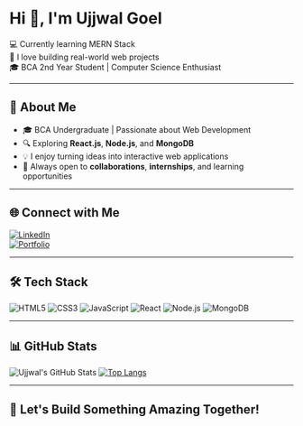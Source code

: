 # Hi 👋, I'm Ujjwal Goel

💻 Currently learning MERN Stack  
🚀 I love building real-world web projects  
🎓 BCA 2nd Year Student | Computer Science Enthusiast

---

## 📌 About Me

- 🎓 BCA Undergraduate | Passionate about Web Development  
- 🔍 Exploring **React.js**, **Node.js**, and **MongoDB**  
- 💡 I enjoy turning ideas into interactive web applications  
- 🤝 Always open to **collaborations**, **internships**, and learning opportunities  

---

## 🌐 Connect with Me

[![LinkedIn](https://img.shields.io/badge/LinkedIn-blue?logo=linkedin&logoColor=white)](https://linkedin.com/in/your-profile)  
[![Portfolio](https://img.shields.io/badge/Portfolio-000?logo=vercel&logoColor=white)](https://your-portfolio-link)

---

## 🛠️ Tech Stack

![HTML5](https://img.shields.io/badge/HTML5-E34F26?style=for-the-badge&logo=html5&logoColor=white)
![CSS3](https://img.shields.io/badge/CSS3-1572B6?style=for-the-badge&logo=css3&logoColor=white)
![JavaScript](https://img.shields.io/badge/JavaScript-F7DF1E?style=for-the-badge&logo=javascript&logoColor=black)
![React](https://img.shields.io/badge/React-20232A?style=for-the-badge&logo=react&logoColor=61DAFB)
![Node.js](https://img.shields.io/badge/Node.js-339933?style=for-the-badge&logo=nodedotjs&logoColor=white)
![MongoDB](https://img.shields.io/badge/MongoDB-4EA94B?style=for-the-badge&logo=mongodb&logoColor=white)

---

## 📊 GitHub Stats

![Ujjwal's GitHub Stats](https://github-readme-stats.vercel.app/api?username=your-github-username&show_icons=true&theme=radical)
[![Top Langs](https://github-readme-stats.vercel.app/api/top-langs/?username=your-github-username&layout=compact&theme=radical)](https://github.com/your-github-username)

---

## 🚀 Let's Build Something Amazing Together!
